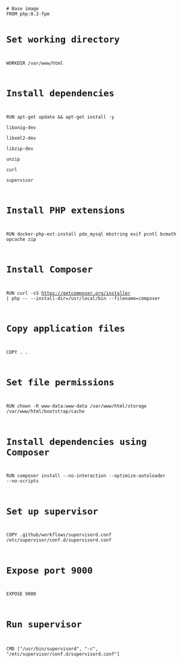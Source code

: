 <code>
# Base image
FROM php:8.2-fpm

# Set working directory
WORKDIR /var/www/html

# Install dependencies
RUN apt-get update && apt-get install -y \
    libonig-dev \
    libxml2-dev \
    libzip-dev \
    unzip \
    curl \
    supervisor

# Install PHP extensions
RUN docker-php-ext-install pdo_mysql mbstring exif pcntl bcmath opcache zip

# Install Composer
RUN curl -sS https://getcomposer.org/installer | php -- --install-dir=/usr/local/bin --filename=composer

# Copy application files
COPY . .

# Set file permissions
RUN chown -R www-data:www-data /var/www/html/storage /var/www/html/bootstrap/cache

# Install dependencies using Composer
RUN composer install --no-interaction --optimize-autoloader --no-scripts

# Set up supervisor
COPY .github/workflows/supervisord.conf /etc/supervisor/conf.d/supervisord.conf

# Expose port 9000
EXPOSE 9000

# Run supervisor
CMD ["/usr/bin/supervisord", "-c", "/etc/supervisor/conf.d/supervisord.conf"]
</code>
